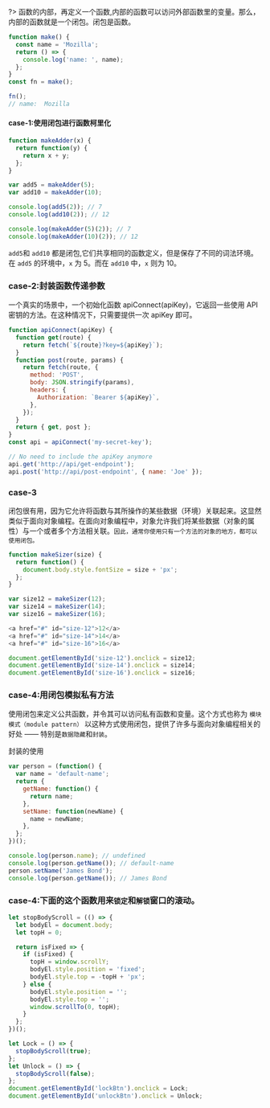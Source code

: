 ?> 函数的内部，再定义一个函数,内部的函数可以访问外部函数里的变量。那么，内部的函数就是一个闭包。闭包是函数。

```javascript
function make() {
  const name = 'Mozilla';
  return () => {
    console.log('name: ', name);
  };
}
const fn = make();

fn();
// name:  Mozilla
```

#### case-1:使用闭包进行函数柯里化

```javascript
function makeAdder(x) {
  return function(y) {
    return x + y;
  };
}

var add5 = makeAdder(5);
var add10 = makeAdder(10);

console.log(add5(2)); // 7
console.log(add10(2)); // 12

console.log(makeAdder(5)(2)); // 7
console.log(makeAdder(10)(2)); // 12
```

`add5`和 `add10` 都是闭包,它们共享相同的函数定义，但是保存了不同的词法环境。在 `add5` 的环境中，`x` 为 5。而在 `add10` 中，`x` 则为 10。

### case-2:封装函数传递参数

一个真实的场景中，一个初始化函数 apiConnect(apiKey)，它返回一些使用 API​​ 密钥的方法。在这种情况下，只需要提供一次 apiKey 即可。

```javascript
function apiConnect(apiKey) {
  function get(route) {
    return fetch(`${route}?key=${apiKey}`);
  }
  function post(route, params) {
    return fetch(route, {
      method: 'POST',
      body: JSON.stringify(params),
      headers: {
        Authorization: `Bearer ${apiKey}`,
      },
    });
  }
  return { get, post };
}
const api = apiConnect('my-secret-key');

// No need to include the apiKey anymore
api.get('http://api/get-endpoint');
api.post('http://api/post-endpoint', { name: 'Joe' });
```

### case-3

闭包很有用，因为它允许将函数与其所操作的某些数据（环境）关联起来。这显然类似于面向对象编程。在面向对象编程中，对象允许我们将某些数据（对象的属性）与一个或者多个方法相关联。`因此，通常你使用只有一个方法的对象的地方，都可以使用闭包。`

```javascript
function makeSizer(size) {
  return function() {
    document.body.style.fontSize = size + 'px';
  };
}

var size12 = makeSizer(12);
var size14 = makeSizer(14);
var size16 = makeSizer(16);

<a href="#" id="size-12">12</a>
<a href="#" id="size-14">14</a>
<a href="#" id="size-16">16</a>

document.getElementById('size-12').onclick = size12;
document.getElementById('size-14').onclick = size14;
document.getElementById('size-16').onclick = size16;
```

### case-4:用闭包模拟私有方法

使用闭包来定义公共函数，并令其可以访问私有函数和变量。这个方式也称为 `模块模式（module pattern）`
以这种方式使用闭包，提供了许多与面向对象编程相关的好处 —— 特别是`数据隐藏`和`封装`。

封装的使用

```javascript
var person = (function() {
  var name = 'default-name';
  return {
    getName: function() {
      return name;
    },
    setName: function(newName) {
      name = newName;
    },
  };
})();

console.log(person.name); // undefined
console.log(person.getName()); // default-name
person.setName('James Bond');
console.log(person.getName()); // James Bond
```

### case-4:下面的这个函数用来`锁定`和`解锁`窗口的滚动。

```javascript
let stopBodyScroll = (() => {
  let bodyEl = document.body;
  let topH = 0;

  return isFixed => {
    if (isFixed) {
      topH = window.scrollY;
      bodyEl.style.position = 'fixed';
      bodyEl.style.top = -topH + 'px';
    } else {
      bodyEl.style.position = '';
      bodyEl.style.top = '';
      window.scrollTo(0, topH);
    }
  };
})();

let Lock = () => {
  stopBodyScroll(true);
};
let Unlock = () => {
  stopBodyScroll(false);
};
document.getElementById('lockBtn').onclick = Lock;
document.getElementById('unlockBtn').onclick = Unlock;
```
